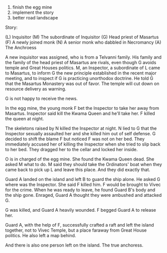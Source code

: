 1. finish the egg mine
2. implement the story
3.  better road landscape

Story:

(L) Inquisitor
(M) The subordinate of Inquisitor
(G) Head priest of Masartus
(F) A newly joined monk
(N) A senior monk who dabbled in Necromancy
(A) The Anchroess

A new inquisitor was assigned, who is from a Telvanni family. His family and the family of the head priest of Masartus are rivals, even though G avoids temple and Great Houses politics. M, an Inspector, a subordinate of L came to Masartus, to inform G the new principle established in the recent major meeting, and to inspect if G is practicing unorthodox doctrine. He told G that the Masartus Monastery was out of favor. The temple will cut down on resource delivery as warning.

G is not happy to receive the news.

In the egg mine, the young monk F bet the Inspector to take her away from Masartus. Inspector said kill the Kwama Queen and he'll take her. F killed the queen at night. 

The skeletons raised by N killed the Inspector at night. N lied to G that the Inspector sexually assaulted her and she killed him out of self defense. G decided to shift the blame F but noticed F was not on her bed. They immediately accused her of killing the Inspector when she tried to slip back to her bed. They dragged her to the cellar and locked her inside. 

O is in charged of the egg mine. She found the Kwama Queen dead. She asked M what to do. M said they should take the Ordinators' boat when they came back to pick up L and leave this place. And they did exactly that. 

Guard A landed on the island and left B to guard the ship alone. He asked G where was the Inspector. She said F killed him. F would be brought to Vivec for the crime. When he was ready to leave, he found Guard B's body and the ship gone. Enraged, Guard A thought they were ambushed and attacked G. 

G was killed, and Guard A heavily wounded. F begged Guard A to release her.

Guard A, with the help of F, successfully crafted a raft and left the island together, not to Vivec Temple, but a place faraway from Great House politics. He also left a map behind. 

And there is also one person left on the island. The true anchoress.